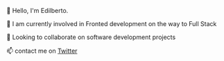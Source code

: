 👋 Hello, I'm Edilberto.

🌱 I am currently involved in Fronted development on the way to Full Stack

💞️ Looking to collaborate on software development projects

📫 contact me on [Twitter](https://twitter.com/edicoweb)

<!---
edicoweb/edicoweb is a ✨ special ✨ repository because its `README.md` (this file) appears on your GitHub profile.
You can click the Preview link to take a look at your changes.
--->
